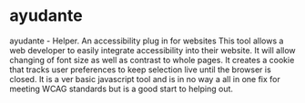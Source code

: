 # ayudante
ayudante - Helper. An accessibility plug in for websites
This tool allows a web developer to easily integrate accessibility into their website. It will allow changing of font size as well as contrast to whole pages. It creates a cookie that tracks user preferences to keep selection live until the browser is closed. It is a ver basic javascript tool and is in no way a all in one fix for meeting WCAG standards but is a good start to helping out.
